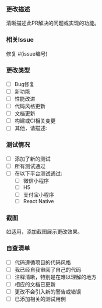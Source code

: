 ### 更改描述
清晰描述此PR解决的问题或实现的功能。

### 相关Issue
修复 #(issue编号)

### 更改类型
- [ ] Bug修复
- [ ] 新功能
- [ ] 性能改进
- [ ] 代码风格更新
- [ ] 文档更新
- [ ] 构建或CI相关变更
- [ ] 其他，请描述:

### 测试情况
- [ ] 添加了新的测试
- [ ] 所有测试通过
- [ ] 在以下平台测试通过:
  - [ ] 微信小程序
  - [ ] H5
  - [ ] 支付宝小程序
  - [ ] React Native

### 截图
如适用，添加截图展示更改效果。

### 自查清单
- [ ] 代码遵循项目的代码风格
- [ ] 我已经自我审阅了自己的代码
- [ ] 注释清晰，特别是在难以理解的地方
- [ ] 相应的文档已更新
- [ ] 更改不会引入新的警告或错误
- [ ] 已添加相关的测试用例
